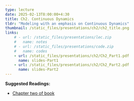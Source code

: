 ```yaml
---
type: lecture
date: 2025-02-13T8:00:00+4:30
title: Ch2. Continuous Dynamics 
tldr: "Modeling with an emphasis on Continuous Dynamics"
thumbnail: /static_files/presentations/ch2/ch2_title.png
links: 
    # - url: /static_files/presentations/lec.zip
    #   name: notes
    # - url: /static_files/presentations/code.zip
    #   name: codes
    - url: /static_files/presentations/ch2/Ch2_Part1.pdf
      name: slides-Part1
    - url: /static_files/presentations/ch2/Ch2_Part2.pdf
      name: slides-Part2
---
```

**Suggested Readings:**
- [Chapter two of book](https://ptolemy.berkeley.edu/books/leeseshia/index.html)
